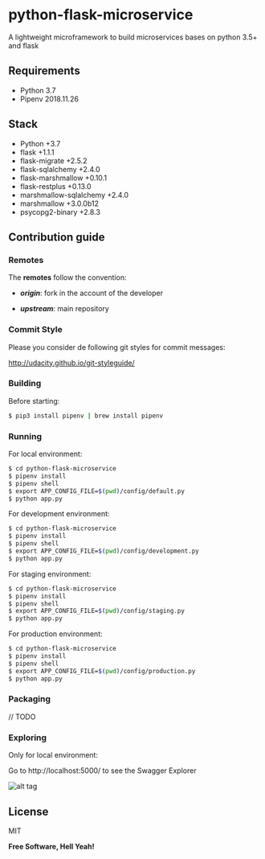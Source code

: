 # python-flask-microservice
A lightweight microframework to build microservices bases on python 3.5+ and flask

## Requirements

- Python 3.7
- Pipenv 2018.11.26

## Stack

- Python +3.7
- flask +1.1.1
- flask-migrate +2.5.2
- flask-sqlalchemy +2.4.0
- flask-marshmallow +0.10.1
- flask-restplus +0.13.0
- marshmallow-sqlalchemy +2.4.0
- marshmallow +3.0.0b12
- psycopg2-binary +2.8.3

## Contribution guide

### Remotes

The **remotes** follow the convention:

- _**origin**_: fork in the account of the developer

- _**upstream**_: main repository

### Commit Style

Please you consider de following git styles for commit messages:

http://udacity.github.io/git-styleguide/

### Building

Before starting:

```sh
$ pip3 install pipenv | brew install pipenv
```

### Running

For local environment:

```sh
$ cd python-flask-microservice
$ pipenv install
$ pipenv shell
$ export APP_CONFIG_FILE=$(pwd)/config/default.py
$ python app.py
```

For development environment:

```sh
$ cd python-flask-microservice
$ pipenv install
$ pipenv shell
$ export APP_CONFIG_FILE=$(pwd)/config/development.py
$ python app.py
```

For staging environment:

```sh
$ cd python-flask-microservice
$ pipenv install
$ pipenv shell
$ export APP_CONFIG_FILE=$(pwd)/config/staging.py
$ python app.py
```

For production environment:

```sh
$ cd python-flask-microservice
$ pipenv install
$ pipenv shell
$ export APP_CONFIG_FILE=$(pwd)/config/production.py
$ python app.py
```

### Packaging

// TODO

### Exploring

Only for local environment:

Go to http://localhost:5000/ to see the Swagger Explorer

![alt tag](https://raw.githubusercontent.com/rpinaa/jee-architecture-spring-boot-entity/master/swagger-api.png)

## License

MIT

**Free Software, Hell Yeah!**
